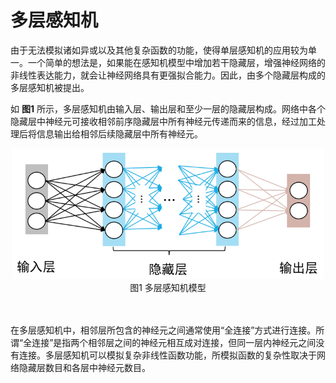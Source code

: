 # 多层感知机

由于无法模拟诸如异或以及其他复杂函数的功能，使得单层感知机的应用较为单一。一个简单的想法是，如果能在感知机模型中增加若干隐藏层，增强神经网络的非线性表达能力，就会让神经网络具有更强拟合能力。因此，由多个隐藏层构成的多层感知机被提出。

如 **图1** 所示，多层感知机由输入层、输出层和至少一层的隐藏层构成。网络中各个隐藏层中神经元可接收相邻前序隐藏层中所有神经元传递而来的信息，经过加工处理后将信息输出给相邻后续隐藏层中所有神经元。

<center><img src="../../../images/deep_learning/basic_concepts/multi_perceptron.png" width="500" hegiht="" ></center>
<center>图1 多层感知机模型</center><br></br>


在多层感知机中，相邻层所包含的神经元之间通常使用“全连接”方式进行连接。所谓“全连接”是指两个相邻层之间的神经元相互成对连接，但同一层内神经元之间没有连接。多层感知机可以模拟复杂非线性函数功能，所模拟函数的复杂性取决于网络隐藏层数目和各层中神经元数目。

